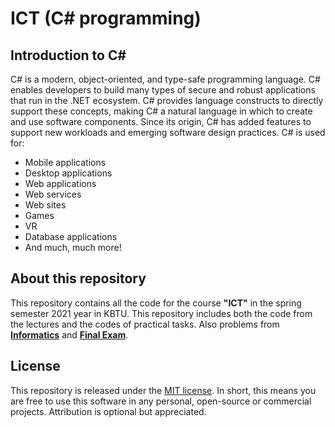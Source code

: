 # ICT (C# programming)
## Introduction to C#
C# is a modern, object-oriented, and type-safe programming language. C# enables developers to build many types of secure and robust applications that run in the .NET ecosystem. C# provides language constructs to directly support these concepts, making C# a natural language in which to create and use software components. Since its origin, C# has added features to support new workloads and emerging software design practices.
C# is used for:
* Mobile applications
* Desktop applications
* Web applications
* Web services
* Web sites
* Games
* VR
* Database applications
* And much, much more!
## About this repository
This repository contains all the code for the course **"ICT"** in the spring semester 2021 year in KBTU. This repository includes both the code from the lectures and the codes of practical tasks. Also problems from [**Informatics**](Problems/) and [**Final Exam**](FinalExam/).
## License
This repository is released under the [MIT license](LICENSE.md). In short, this means you are free to use this software in any personal, open-source or commercial projects. Attribution is optional but appreciated.